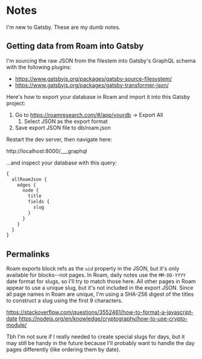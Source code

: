 # Notes

I'm new to Gatsby. These are my dumb notes.

## Getting data from Roam into Gatsby

I'm sourcing the raw JSON from the filestem into Gatsby's GraphQL schema with the following plugins:

- https://www.gatsbyjs.org/packages/gatsby-source-filesystem/
- https://www.gatsbyjs.org/packages/gatsby-transformer-json/

Here's how to export your database in Roam and import it into this Gatsby project:

1. Go to https://roamresearch.com/#/app/yourdb -> Export All
   1. Select JSON as the export format
2. Save export JSON file to db/roam.json

Restart the dev server, then navigate here:

http://localhost:8000/___graphql

...and inspect your database with this query:

```graphql
{
  allRoamJson {
    edges {
      node {
        title
        fields {
          slug
        }
      }
    }
  }
}
```

## Permalinks

Roam exports block refs as the `uid` property in the JSON, but it's only available for blocks--not pages. In Roam, daily notes use the `MM-DD-YYYY` date format for slugs, so I'll try to match those here. All other pages in Roam appear to use a unique slug, but it's not included in the export JSON. Since all page names in Roam are unique, I'm using a SHA-256 digest of the titles to construct a slug using the first 9 characters.

https://stackoverflow.com/questions/3552461/how-to-format-a-javascript-date
https://nodejs.org/en/knowledge/cryptography/how-to-use-crypto-module/

Tbh I'm not sure if I really needed to create special slugs for days, but it may still be handy in the future because I'll probably want to handle the day pages differently (like ordering them by date).